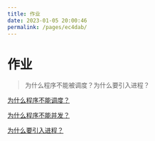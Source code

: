 ```yaml
---
title: 作业
date: 2023-01-05 20:00:46
permalink: /pages/ec4dab/
---
```

# 作业

> 为什么程序不能被调度？为什么要引入进程？

[为什么程序不能调度？](/pages/1f0d42/#为什么程序不能调度？)

[为什么程序不能并发？](/pages/1f0d42/#判断程序是否可以并发)

[为什么要引入进程？](/pages/a98e4b/#进程控制块PCB)

